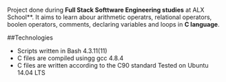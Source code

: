 Project done during **Full Stack Softtware Engineering studies** at ALX School**. It aims to learn abour arithmetic operatrs, relational operators, boolen operators, comments, declaring variables and loops in **C language**.

##Technologies 
* Scripts written in Bash 4.3.11(11)
* C files are compiled usingg gcc 4.8.4
* C files are written according to the C90 standard
Tested on Ubuntu 14.04 LTS
